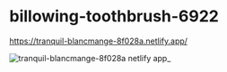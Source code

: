# billowing-toothbrush-6922
https://tranquil-blancmange-8f028a.netlify.app/

![tranquil-blancmange-8f028a netlify app_](https://user-images.githubusercontent.com/112858852/213993463-8036b7a6-e9c8-4ff0-a0f8-5d84a3a2cccb.png)
